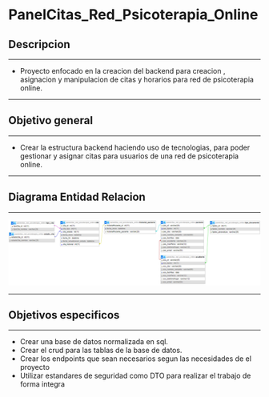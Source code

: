 # PanelCitas_Red_Psicoterapia_Online

## Descripcion
---
- Proyecto enfocado en la creacion del backend para creacion , asignacion y manipulacion de citas y horarios para red de psicoterapia online.
---
## Objetivo general
---
- Crear la estructura backend haciendo uso de tecnologias, para poder gestionar y asignar citas para usuarios de una red de psicoterapia online.

---
## Diagrama Entidad Relacion
---
![Diagrama Entidad Relacion de la base de datos](./imgs/baseDatos.png)


---
## Objetivos especificos
---
- Crear una base de datos normalizada en sql.
- Crear el crud para las tablas de la base de datos.
- Crear los endpoints que sean necesarios segun las necesidades de el proyecto
- Utilizar estandares de seguridad como DTO para realizar el trabajo de forma integra